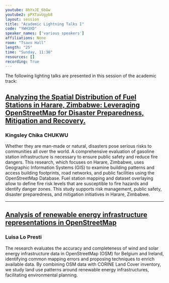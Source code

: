 ```yaml
---
youtube: 8hYxJE_6bGw
youtube2: pPXTavUgyb8
layout: session
title: "Academic Lightning Talks I"
code: "YWH3XD"
speaker_names: ['various speakers']
affiliations: None
room: "Tsavo Hall"
length: "25"
time: "Sunday, 11:30"
resources: []
recording: True
---
```


The following lighting talks are presented in this session of the academic track:

## [Analyzing the Spatial Distribution of Fuel Stations in Harare, Zimbabwe: Leveraging OpenStreetMap for Disaster Preparedness, Mitigation and Recovery.](https://2024.stateofthemap.org/sessions/VFUBCD/)

### Kingsley Chika CHUKWU

Whether they are man-made or natural, disasters pose serious risks to communities all over the world. A comprehensive evaluation of gasoline station infrastructure is necessary to ensure public safety and reduce fire dangers. This research, which focuses on Harare, Zimbabwe, uses Geographic Information Systems (GIS) to examine building patterns and access building footprints, road networks, and public facilities using the OpenStreetMap Database. Fuel station mapping and dataset overlaying allow to define fire risk levels that are susceptible to fire hazards and identify danger zones. This study supports risk management, public safety, disaster preparedness, and mitigation initiatives in Harare, Zimbabwe.


<hr>

## [Analysis of renewable energy infrastructure representations in OpenStreetMap](https://2024.stateofthemap.org/sessions/MKPJFW/)

### Luisa Lo Presti

The research evaluates the accuracy and completeness of wind and solar energy infrastructure data in OpenStreetMap (OSM) for Belgium and Ireland, identifying common mapping errors and proposing techniques to enrich available data. By combining OSM data with CORINE Land Cover inventory, we study land use patterns around renewable energy infrastructures, facilitating environmental planning.
